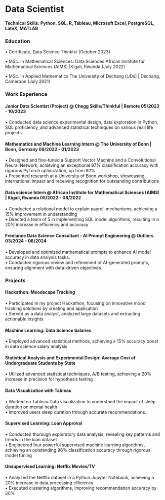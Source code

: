 # Data Scientist

#### Technical Skills: Python, SQL, R, Tableau, Microsoft Excel, PostgreSQL, LateX, MATLAB

### Education 

 • Certificate, Data Science Thinkful (October 2023)

 • MSc. in Mathematical Sciences: Data Sciences African Institute for Mathematical Sciences (AIMS) |Kigali, Rwanda	(July 2022)

 • MSc. in Applied Mathematics The University of Dschang (UDs) | Dschang, Cameroon (July 2021)


### Work Experience

#### Junior Data Scientist (Project) @ Chegg Skills/Thinkful | Remote 05/2023 - 10/2023
 
  • Conducted data science experimental design, data exploration in Python, SQL proficiency, and advanced statistical
techniques on various reall life projects.

#### Mathematics and Machine Learning Intern @ The University of Bonn | Bonn, Germany 09/2022 - 01/2023

 • Designed and fine-tuned a Support Vector Machine and a Convolutional Neural Network, achieving an exceptional 97%
classification accuracy with rigorous PyTorch optimization, up from 92% \
 • Presented research at a University of Bonn workshop, showcasing international impact and receiving recognition for
outstanding contributions

#### Data science Intern @ African Institute for Mathematical Sciences (AIMS) | Kigali, Rwanda 05/2022 - 08/2022
 
 • Conducted a relational model to explain payroll mechanisms, achieving a 15% improvement in understanding\
 • Directed a team of 5 in implementing SQL model algorithms, resulting in a 20% increase in efficiency and accuracy

#### Freelance Data Science Consultant - AI Prompt Engineering @ Outliers  03/2024 - 08/2024
 
 • Developed and optimized mathematical prompts to enhance AI model accuracy in data analysis tasks.\
 • Conducted rigorous review and refinement of AI-generated prompts, ensuring alignment with data-driven objectives.



### Projects

#### Hackathon: Moodscape Tracking

• Participated in my project Hackathon, focusing on innovative mood tracking solutions by creating and application\
• Served as a data analyst, analyzed large datasets and extracting actionable insights

#### Machine Learning: Data Science Salaries
• Employed advanced statistical methods, achieving a 15% accuracy boost in data science salary analysis

#### Statistical Analysis and Experimental Design: Average Cost of Undergraduate Students by State

• Utilized advanced statistical techniques, A/B testing, achieving a 20% increase in precision for hypothesis testing

#### Data Visualization with Tableau	 
• Worked on Tableau Data visualization to understand the impact of sleep duration on mental health\
• Improved users sleep duration through accurate recommendations.


#### Supervised Learning: Loan Approval	

• Conducted thorough exploratory data analysis, revealing key patterns and trends in the loan dataset\
• Engineered four powerful supervised machine learning algorithms, achieving an outstanding 96% classification accuracy through rigorous model tuning

#### Unsupervised Learning: Netflix Movies/TV
• Analyzed the Netflix dataset in a Python Jupyter Notebook, achieving a 20% increase in data processing efficiency\
• Executed clustering algorithms, improving recommendation accuracy by 30%




